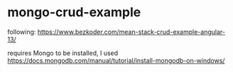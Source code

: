 # mongo-crud-example

following: https://www.bezkoder.com/mean-stack-crud-example-angular-13/

requires Mongo to be installed, I used https://docs.mongodb.com/manual/tutorial/install-mongodb-on-windows/
